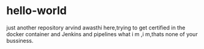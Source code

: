 # hello-world
just another repository
arvind awasthi here,trying to get certified in the docker container and Jenkins and pipelines 
what i m ,i m,thats none of your bussiness.
